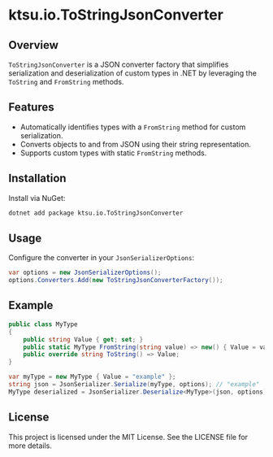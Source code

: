 # ktsu.io.ToStringJsonConverter

## Overview
`ToStringJsonConverter` is a JSON converter factory that simplifies serialization and deserialization of custom types in .NET by leveraging the `ToString` and `FromString` methods.

## Features
- Automatically identifies types with a `FromString` method for custom serialization.
- Converts objects to and from JSON using their string representation.
- Supports custom types with static `FromString` methods.

## Installation
Install via NuGet:
```sh
dotnet add package ktsu.io.ToStringJsonConverter
```

## Usage
Configure the converter in your `JsonSerializerOptions`:
```csharp
var options = new JsonSerializerOptions();
options.Converters.Add(new ToStringJsonConverterFactory());
```

## Example
```csharp
public class MyType
{
    public string Value { get; set; }
    public static MyType FromString(string value) => new() { Value = value };
    public override string ToString() => Value;
}

var myType = new MyType { Value = "example" };
string json = JsonSerializer.Serialize(myType, options); // "example"
MyType deserialized = JsonSerializer.Deserialize<MyType>(json, options);
```

## License
This project is licensed under the MIT License. See the LICENSE file for more details.
